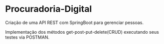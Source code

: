 # Procuradoria-Digital
Criação de uma API REST com SpringBoot para gerenciar pessoas.

 Implementação dos métodos get-post-put-delete(CRUD) executando seus testes via POSTMAN.
